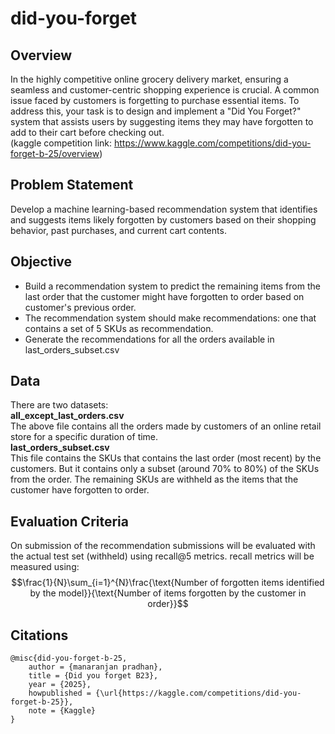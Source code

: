 # did-you-forget

## Overview
In the highly competitive online grocery delivery market, ensuring a seamless and customer-centric shopping experience is crucial. A common issue faced by customers is forgetting to purchase essential items. To address this, your task is to design and implement a "Did You Forget?" system that assists users by suggesting items they may have forgotten to add to their cart before checking out. \
(kaggle competition link: https://www.kaggle.com/competitions/did-you-forget-b-25/overview)

## Problem Statement
Develop a machine learning-based recommendation system that identifies and suggests items likely forgotten by customers based on their shopping behavior, past purchases, and current cart contents.

## Objective
* Build a recommendation system to predict the remaining items from the last order that the customer might have forgotten to order based on customer's previous order.
* The recommendation system should make recommendations: one that contains a set of 5 SKUs as recommendation.
* Generate the recommendations for all the orders available in last_orders_subset.csv

## Data
There are two datasets: \
**all_except_last_orders.csv** \
The above file contains all the orders made by customers of an online retail store for a specific duration of time. \
**last_orders_subset.csv** \
This file contains the SKUs that contains the last order (most recent) by the customers. But it contains only a subset (around 70% to 80%) of the SKUs from the order. The remaining SKUs are withheld as the items that the customer have forgotten to order.

## Evaluation Criteria
On submission of the recommendation submissions will be evaluated with the actual test set (withheld) using recall@5 metrics. recall metrics will be measured using: \
$$\frac{1}{N}\sum_{i=1}^{N}\frac{\text{Number of forgotten items identified by the model}}{\text{Number of items forgotten by the customer in order}}$$


## Citations
```
@misc{did-you-forget-b-25,
    author = {manaranjan pradhan},
    title = {Did you forget B23},
    year = {2025},
    howpublished = {\url{https://kaggle.com/competitions/did-you-forget-b-25}},
    note = {Kaggle}
}
```
